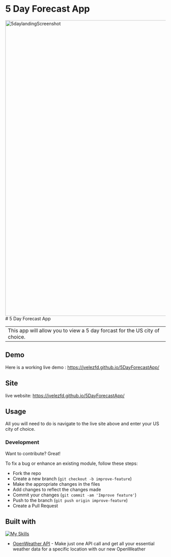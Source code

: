 # 5 Day Forecast App
<img width="929" alt="5daylandingScreenshot" src="https://user-images.githubusercontent.com/101678295/205338800-55a6882a-bc0b-4ecb-aea4-cfcc8b36fdc4.png">
# 5 Day Forecast App
<table>
<tr>
<td>
 This app will allow you to view a 5 day forcast for the US city of choice.
</td>
</tr>
</table>


## Demo
Here is a working live demo : https://jvelezfd.github.io/5DayForecastApp/


## Site
live website: https://jvelezfd.github.io/5DayForecastApp/

## Usage
All you will need to do is navigate to the live site above and enter your US city of choice.

### Development
Want to contribute? Great!

To fix a bug or enhance an existing module, follow these steps:

- Fork the repo
- Create a new branch (`git checkout -b improve-feature`)
- Make the appropriate changes in the files
- Add changes to reflect the changes made
- Commit your changes (`git commit -am 'Improve feature'`)
- Push to the branch (`git push origin improve-feature`)
- Create a Pull Request 


## Built with 
[![My Skills](https://skillicons.dev/icons?i=bootstrap,css,js,html&perline=4)](https://skillicons.dev)
- [OpenWeather API](https://openweathermap.org/api/one-call-3) - Make just one API call and get all your essential weather data for a specific location with our new OpenWeather

